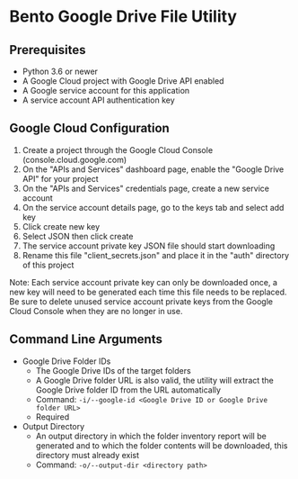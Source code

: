 # Bento Google Drive File Utility


## Prerequisites
- Python 3.6 or newer
- A Google Cloud project with Google Drive API enabled
- A Google service account for this application
- A service account API authentication key 

## Google Cloud Configuration
1. Create a project through the Google Cloud Console (console.cloud.google.com)
2. On the "APIs and Services" dashboard page, enable the "Google Drive API" for your project
3. On the "APIs and Services" credentials page, create a new service account
4. On the service account details page, go to the keys tab and select add key
5. Click create new key
6. Select JSON then click create
7. The service account private key JSON file should start downloading
8. Rename this file "client_secrets.json" and place it in the "auth" directory of this project

Note: Each service account private key can only be downloaded once, a new key will need to be generated each time this file needs to be replaced. Be sure to delete unused service account private keys from the Google Cloud Console when they are no longer in use.

## Command Line Arguments
- Google Drive Folder IDs
  - The Google Drive IDs of the target folders
  - A Google Drive folder URL is also valid, the utility will extract the Google Drive folder ID from the URL automatically
  - Command: ```-i/--google-id <Google Drive ID or Google Drive folder URL>```
  - Required
- Output Directory
  - An output directory in which the folder inventory report will be generated and to which the folder contents will be downloaded, this directory must already exist
  - Command: ```-o/--output-dir <directory path>```


